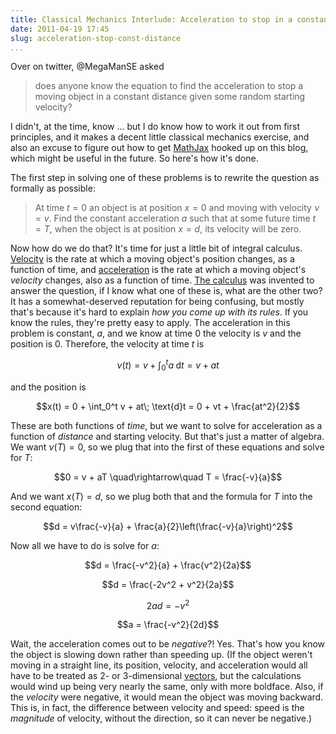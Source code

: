 ```yaml
---
title: Classical Mechanics Interlude: Acceleration to stop in a constant distance
date: 2011-04-19 17:45
slug: acceleration-stop-const-distance
...
```


Over on twitter, @MegaManSE asked

> does anyone know the equation to find the acceleration to stop a
> moving object in a constant distance given some random starting
> velocity?

I didn't, at the time, know ... but I do know how to work it out from
first principles, and it makes a decent little classical mechanics
exercise, and also an excuse to figure out how to get [MathJax][mjx]
hooked up on this blog, which might be useful in the future. So here's
how it's done.

The first step in solving one of these problems is to rewrite the
question as formally as possible:

> At time $t=0$ an object is at position $x=0$ and moving with
> velocity $\nu=v$. Find the constant acceleration $a$ such
> that at some future time $t=T$, when the object is at position
> $x=d$, its velocity will be zero.

Now how do we do that? It's time for just a little bit of integral
calculus. [Velocity][] is the rate at which a moving object's position
changes, as a function of time, and [acceleration][] is the rate at
which a moving object's *velocity* changes, also as a function of
time. [The calculus][] was invented to answer the question, if I know
what one of these is, what are the other two? It has a somewhat-deserved
reputation for being confusing, but mostly that's because it's hard to
explain *how you come up with its rules*. If you know the rules,
they're pretty easy to apply. The acceleration in this problem is
constant, $a$, and we know at time $0$ the velocity is
$v$ and the position is $0$. Therefore, the velocity at
time $t$ is

$$\nu(t) = v + \int_0^t a\; \text{d}t = v + at$$

and the position is

$$x(t) = 0 + \int_0^t v + at\; \text{d}t = 0 + vt +
\frac{at^2}{2}$$

These are both functions of *time*, but we want to solve for
acceleration as a function of *distance* and starting velocity. But
that's just a matter of algebra. We want $\nu(T) = 0$, so we plug
that into the first of these equations and solve for $T$:

$$0 = v + aT \quad\rightarrow\quad T = \frac{-v}{a}$$

And we want $x(T) = d$, so we plug both that and the formula for
$T$ into the second equation:

$$d = v\frac{-v}{a} + \frac{a}{2}\left(\frac{-v}{a}\right)^2$$

Now all we have to do is solve for $a$:

$$d = \frac{-v^2}{a} + \frac{v^2}{2a}$$

$$d = \frac{-2v^2 + v^2}{2a}$$

$$2ad = -v^2$$

$$a = \frac{-v^2}{2d}$$

Wait, the acceleration comes out to be *negative*?! Yes. That's how
you know the object is slowing down rather than speeding up. (If the
object weren't moving in a straight line, its position, velocity, and
acceleration would all have to be treated as 2- or 3-dimensional
[vectors][], but the calculations would wind up being very nearly the
same, only with more boldface. Also, if the *velocity* were negative,
it would mean the object was moving backward. This is, in fact, the
difference between velocity and speed: speed is the *magnitude* of
velocity, without the direction, so it can never be negative.)

[mjx]: http://www.mathjax.org/
[Velocity]: http://en.wikipedia.org/wiki/Velocity
[acceleration]: http://en.wikipedia.org/wiki/Acceleration
[The calculus]: http://en.wikipedia.org/wiki/Calculus
[vectors]: http://en.wikipedia.org/wiki/Euclidean_vector
